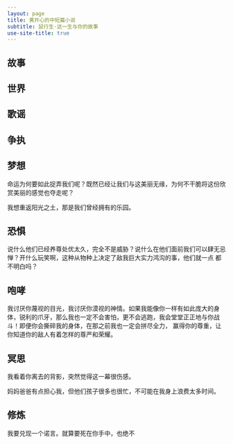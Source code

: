 ```yaml
---
layout: page
title: 黄开心的中短篇小说
subtitle: 鼠行生·这一生与你的故事
use-site-title: true
---
```


## 故事


## 世界


## 歌谣


## 争执


## 梦想

命运为何要如此捉弄我们呢？既然已经让我们与这美丽无缘，为何不干脆将这份欣赏美丽的感觉也夺走呢？

我想重返阳光之土，那是我们曾经拥有的乐园。


## 恐惧

说什么他们已经养尊处优太久，完全不是威胁？说什么在他们面前我们可以肆无忌惮？开什么玩笑啊，这种从物种上决定了敌我巨大实力鸿沟的事，他们就一点
都不明白吗？


## 咆哮

我讨厌你蔑视的目光，我讨厌你漠视的神情。如果我能像你一样有如此庞大的身体，锐利的爪牙，那么我也一定不会害怕，更不会逃跑，我会堂堂正正地与你战斗！即便你会撕碎我的身体，在那之前我也一定会拼尽全力，
赢得你的尊重，让你知道你的敌人有着怎样的尊严和荣耀。


## 冥思

我看着你离去的背影，突然觉得这一幕很伤感。

妈妈爸爸有点担心我，但他们孩子很多也很忙，不可能在我身上浪费太多时间。





## 修炼

我要兑现一个诺言。就算要死在你手中，也绝不

##







<!-- UY BEGIN -->
<div id="uyan_frame"></div>
<script type="text/javascript" src="http://v2.uyan.cc/code/uyan.js"></script>
<!-- UY END -->
